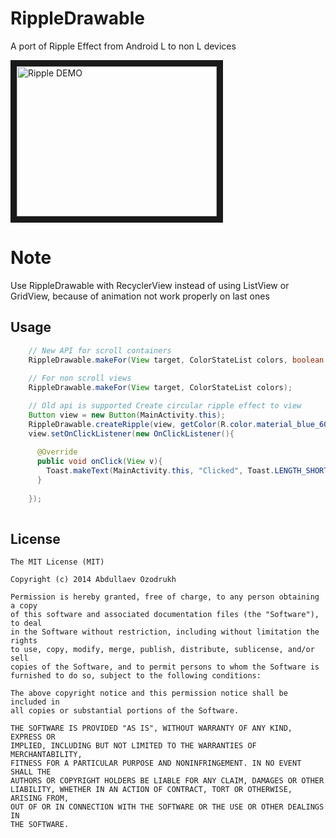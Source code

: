 RippleDrawable
=====

A port of Ripple Effect from Android L to non L devices

<a href="http://www.youtube.com/watch?feature=player_embedded&v=DxMJxm9qd5c
" target="_blank"><img src="http://img.youtube.com/vi/DxMJxm9qd5c/0.jpg" 
alt="Ripple DEMO" width="320" height="240" border="10" /></a>

Note
====

Use RippleDrawable with RecyclerView instead of using ListView or GridView, because of animation not work properly on last ones

Usage
-----

```java
    // New API for scroll containers
    RippleDrawable.makeFor(View target, ColorStateList colors, boolean parentIsScrollContainer)
    
    // For non scroll views
    RippleDrawable.makeFor(View target, ColorStateList colors);

    // Old api is supported Create circular ripple effect to view
    Button view = new Button(MainActivity.this);
    RippleDrawable.createRipple(view, getColor(R.color.material_blue_600));
    view.setOnClickListener(new OnClickListener(){
      
      @Override
      public void onClick(View v){
        Toast.makeText(MainActivity.this, "Clicked", Toast.LENGTH_SHORT).show();
      }
      
    });
    
```



License
--------

    The MIT License (MIT)

    Copyright (c) 2014 Abdullaev Ozodrukh
    
    Permission is hereby granted, free of charge, to any person obtaining a copy
    of this software and associated documentation files (the "Software"), to deal
    in the Software without restriction, including without limitation the rights
    to use, copy, modify, merge, publish, distribute, sublicense, and/or sell
    copies of the Software, and to permit persons to whom the Software is
    furnished to do so, subject to the following conditions:
    
    The above copyright notice and this permission notice shall be included in
    all copies or substantial portions of the Software.
    
    THE SOFTWARE IS PROVIDED "AS IS", WITHOUT WARRANTY OF ANY KIND, EXPRESS OR
    IMPLIED, INCLUDING BUT NOT LIMITED TO THE WARRANTIES OF MERCHANTABILITY,
    FITNESS FOR A PARTICULAR PURPOSE AND NONINFRINGEMENT. IN NO EVENT SHALL THE
    AUTHORS OR COPYRIGHT HOLDERS BE LIABLE FOR ANY CLAIM, DAMAGES OR OTHER
    LIABILITY, WHETHER IN AN ACTION OF CONTRACT, TORT OR OTHERWISE, ARISING FROM,
    OUT OF OR IN CONNECTION WITH THE SOFTWARE OR THE USE OR OTHER DEALINGS IN
    THE SOFTWARE.

